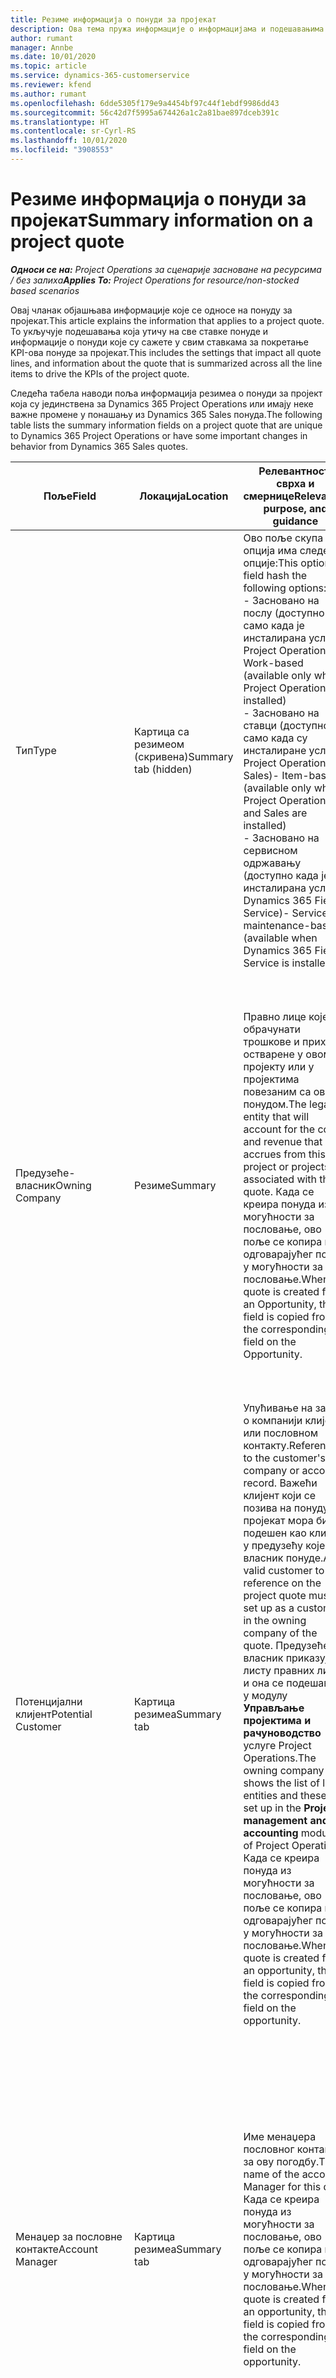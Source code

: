 ```yaml
---
title: Резиме информација о понуди за пројекат
description: Ова тема пружа информације о информацијама и подешавањима који се односе на понуде за пројекте и утичу на њих.
author: rumant
manager: Annbe
ms.date: 10/01/2020
ms.topic: article
ms.service: dynamics-365-customerservice
ms.reviewer: kfend
ms.author: rumant
ms.openlocfilehash: 6dde5305f179e9a4454bf97c44f1ebdf9986dd43
ms.sourcegitcommit: 56c42d7f5995a674426a1c2a81bae897dceb391c
ms.translationtype: HT
ms.contentlocale: sr-Cyrl-RS
ms.lasthandoff: 10/01/2020
ms.locfileid: "3908553"
---
```

# <a name="summary-information-on-a-project-quote"></a><span data-ttu-id="68492-103">Резиме информација о понуди за пројекат</span><span class="sxs-lookup"><span data-stu-id="68492-103">Summary information on a project quote</span></span>

<span data-ttu-id="68492-104">_**Односи се на:** Project Operations за сценарије засноване на ресурсима / без залиха_</span><span class="sxs-lookup"><span data-stu-id="68492-104">_**Applies To:** Project Operations for resource/non-stocked based scenarios_</span></span>


<span data-ttu-id="68492-105">Овај чланак објашњава информације које се односе на понуду за пројекат.</span><span class="sxs-lookup"><span data-stu-id="68492-105">This article explains the information that applies to a project quote.</span></span> <span data-ttu-id="68492-106">То укључује подешавања која утичу на све ставке понуде и информације о понуди које су сажете у свим ставкама за покретање KPI-ова понуде за пројекат.</span><span class="sxs-lookup"><span data-stu-id="68492-106">This includes the settings that impact all quote lines, and information about the quote that is summarized across all the line items to drive the KPIs of the project quote.</span></span>

<span data-ttu-id="68492-107">Следећа табела наводи поља информација резимеа о понуди за пројект која су јединствена за Dynamics 365 Project Operations или имају неке важне промене у понашању из Dynamics 365 Sales понуда.</span><span class="sxs-lookup"><span data-stu-id="68492-107">The following table lists the summary information fields on a project quote that are unique to Dynamics 365 Project Operations or have some important changes in behavior from Dynamics 365 Sales quotes.</span></span>

| <span data-ttu-id="68492-108">**Поље**</span><span class="sxs-lookup"><span data-stu-id="68492-108">**Field**</span></span> | <span data-ttu-id="68492-109">**Локација**</span><span class="sxs-lookup"><span data-stu-id="68492-109">**Location**</span></span> | <span data-ttu-id="68492-110">**Релевантност, сврха и смернице**</span><span class="sxs-lookup"><span data-stu-id="68492-110">**Relevance, purpose, and guidance**</span></span> | <span data-ttu-id="68492-111">**Последични утицај**</span><span class="sxs-lookup"><span data-stu-id="68492-111">**Downstream impact**</span></span> |
| --- | --- | --- | --- |
| <span data-ttu-id="68492-112">Тип</span><span class="sxs-lookup"><span data-stu-id="68492-112">Type</span></span> | <span data-ttu-id="68492-113">Картица са резимеом (скривена)</span><span class="sxs-lookup"><span data-stu-id="68492-113">Summary tab (hidden)</span></span> | <span data-ttu-id="68492-114">Ово поље скупа опција има следеће опције:</span><span class="sxs-lookup"><span data-stu-id="68492-114">This option set field hash the following options:</span></span></br><span data-ttu-id="68492-115">- Засновано на послу (доступно само када је инсталирана услуга Project Operations)</span><span class="sxs-lookup"><span data-stu-id="68492-115">- Work-based (available only when Project Operations is installed)</span></span></br><span data-ttu-id="68492-116">- Засновано на ставци (доступно само када су инсталиране услуге Project Operations и Sales)</span><span class="sxs-lookup"><span data-stu-id="68492-116">- Item-based (available only when Project Operations and Sales are installed)</span></span></br><span data-ttu-id="68492-117">- Засновано на сервисном одржавању (доступно када је инсталирана услуга Dynamics 365 Field Service)</span><span class="sxs-lookup"><span data-stu-id="68492-117">- Service maintenance-based (available when Dynamics 365 Field Service is installed)</span></span> | <span data-ttu-id="68492-118">Када користите апликацију Project Operations, вредност овог поља се аутоматски поставља на опцију **Засновано на послу**.</span><span class="sxs-lookup"><span data-stu-id="68492-118">When you use the Project Operations application, the value of this field is automatically set to **Work-based**.</span></span> <span data-ttu-id="68492-119">То класификује понуду као понуду засновану на пројекту.</span><span class="sxs-lookup"><span data-stu-id="68492-119">This classifies the quote as a project-based quote.</span></span> <span data-ttu-id="68492-120">Понуда треба да се заснива на пројекту како би се омогућила сва проширења и функције специфичне за пројекат.</span><span class="sxs-lookup"><span data-stu-id="68492-120">A quote should be project-based to enable all project-specific extensions and functionality.</span></span> |
| <span data-ttu-id="68492-121">Предузеће-власник</span><span class="sxs-lookup"><span data-stu-id="68492-121">Owning Company</span></span> | <span data-ttu-id="68492-122">Резиме</span><span class="sxs-lookup"><span data-stu-id="68492-122">Summary</span></span> | <span data-ttu-id="68492-123">Правно лице које ће обрачунати трошкове и приходе остварене у овом пројекту или у пројектима повезаним са овом понудом.</span><span class="sxs-lookup"><span data-stu-id="68492-123">The legal entity that will account for the costs and revenue that accrues from this project or projects associated with this quote.</span></span> <span data-ttu-id="68492-124">Када се креира понуда из могућности за пословање, ово поље се копира из одговарајућег поља у могућности за пословање.</span><span class="sxs-lookup"><span data-stu-id="68492-124">When a quote is created from an Opportunity, this field is copied from the corresponding field on the Opportunity.</span></span> | <span data-ttu-id="68492-125">Предузеће-власник се изједначава са концептом правног лица у модулу **Управљање пројектима и рачуноводство** услуге Project Operations.</span><span class="sxs-lookup"><span data-stu-id="68492-125">The owning company equates to the concept of legal entity in the **Project management and accounting** module of Project Operations.</span></span> <span data-ttu-id="68492-126">Сви трошкови и приходи остварени од овог пројекта биће евидентирани у главној књизи предузећа-власника.</span><span class="sxs-lookup"><span data-stu-id="68492-126">All costs and revenue accrued from this project will be accounted for in the General ledger of the owning company.</span></span> |
| <span data-ttu-id="68492-127">Потенцијални клијент</span><span class="sxs-lookup"><span data-stu-id="68492-127">Potential Customer</span></span> | <span data-ttu-id="68492-128">Картица резимеа</span><span class="sxs-lookup"><span data-stu-id="68492-128">Summary tab</span></span> | <span data-ttu-id="68492-129">Упућивање на запис о компанији клијента или пословном контакту.</span><span class="sxs-lookup"><span data-stu-id="68492-129">Reference to the customer's company or account record.</span></span> <span data-ttu-id="68492-130">Важећи клијент који се позива на понуду за пројекат мора бити подешен као клијент у предузећу које је власник понуде.</span><span class="sxs-lookup"><span data-stu-id="68492-130">A valid customer to reference on the project quote must be set up as a customer in the owning company of the quote.</span></span> <span data-ttu-id="68492-131">Предузеће-власник приказује листу правних лица и она се подешавају у модулу **Управљање пројектима и рачуноводство** услуге Project Operations.</span><span class="sxs-lookup"><span data-stu-id="68492-131">The owning company shows the list of legal entities and these are set up in the **Project management and accounting** module of Project Operations.</span></span> <span data-ttu-id="68492-132">Када се креира понуда из могућности за пословање, ово поље се копира из одговарајућег поља у могућности за пословање.</span><span class="sxs-lookup"><span data-stu-id="68492-132">When a quote is created from an opportunity, this field is copied from the corresponding field on the opportunity.</span></span> | <span data-ttu-id="68492-133">Валута у понуди за пројекат се подразумевано заснива на валути клијента.</span><span class="sxs-lookup"><span data-stu-id="68492-133">The currency on the project quote is defaulted based on the currency of the customer.</span></span> <span data-ttu-id="68492-134">Међутим, то може да се промени пре него што се понуда сачува.</span><span class="sxs-lookup"><span data-stu-id="68492-134">This can, however, be changed before the quote is saved.</span></span> |
| <span data-ttu-id="68492-135">Менаџер за пословне контакте</span><span class="sxs-lookup"><span data-stu-id="68492-135">Account Manager</span></span> | <span data-ttu-id="68492-136">Картица резимеа</span><span class="sxs-lookup"><span data-stu-id="68492-136">Summary tab</span></span> | <span data-ttu-id="68492-137">Име менаџера пословног контакта за ову погодбу.</span><span class="sxs-lookup"><span data-stu-id="68492-137">The name of the account Manager for this deal.</span></span> <span data-ttu-id="68492-138">Када се креира понуда из могућности за пословање, ово поље се копира из одговарајућег поља у могућности за пословање.</span><span class="sxs-lookup"><span data-stu-id="68492-138">When a quote is created from an opportunity, this field is copied from the corresponding field on the opportunity.</span></span> | <span data-ttu-id="68492-139">Менаџер пословног контакта је одговоран за управљање односом са клијентом кроз завршетак овог пројекта.</span><span class="sxs-lookup"><span data-stu-id="68492-139">The Account manager is responsible for managing the relationship with the customer through the completion of this project.</span></span> <span data-ttu-id="68492-140">На основу записа ресурса који може да се резервише повезаног са менаџером пословног контакта, уговорна јединица се подразумева из понуде за пројекат.</span><span class="sxs-lookup"><span data-stu-id="68492-140">Based on the bookable resource record tied to the Account manager, the contracting unit defaults on the project quote.</span></span>|
| <span data-ttu-id="68492-141">Јединица уговарања</span><span class="sxs-lookup"><span data-stu-id="68492-141">Contracting Unit</span></span> | <span data-ttu-id="68492-142">Картица резимеа</span><span class="sxs-lookup"><span data-stu-id="68492-142">Summary tab</span></span> | <span data-ttu-id="68492-143">Организациона јединица која је одговорна за испоруку пројекта или пројеката повезаних са овом понудом.</span><span class="sxs-lookup"><span data-stu-id="68492-143">The organization unit that is responsible for the delivery of the project or projects associated with this quote.</span></span> <span data-ttu-id="68492-144">Када се креира понуда из могућности за пословање, ово поље се копира из одговарајућег поља у могућности за пословање.</span><span class="sxs-lookup"><span data-stu-id="68492-144">When a quote is created from an opportunity, this field is copied from the corresponding field on the opportunity.</span></span> | <span data-ttu-id="68492-145">Јединица уговарања је одељење предузећа које ће извршавати пројекте након закључења погодбе.</span><span class="sxs-lookup"><span data-stu-id="68492-145">The contracting unit is the division of the company that will be executing the projects after the deal is closed.</span></span> <span data-ttu-id="68492-146">Свака јединица уговарања има валуту и она се користи за извештавање о процењеним и стварним трошковима насталим током извршавања пројекта.</span><span class="sxs-lookup"><span data-stu-id="68492-146">Every contracting unit has a currency, and this currency is used to report estimated and actual costs incurred during the execution of the project.</span></span> |
| <span data-ttu-id="68492-147">Ценовник производа</span><span class="sxs-lookup"><span data-stu-id="68492-147">Product price list</span></span> | <span data-ttu-id="68492-148">Картица резимеа</span><span class="sxs-lookup"><span data-stu-id="68492-148">Summary tab</span></span> | <span data-ttu-id="68492-149">Ово је ценовник који се користи за одређивање подразумеваних цена у ставкама понуда заснованим на производима.</span><span class="sxs-lookup"><span data-stu-id="68492-149">This is the price list that is used to default prices on the product-based quote lines.</span></span> <span data-ttu-id="68492-150">Листа опција за ово поље приказује листу ценовника где се валута ценовника подудара са валутом у понуди.</span><span class="sxs-lookup"><span data-stu-id="68492-150">The list of options for this field shows a list of price lists where the price list currency matches the currency on the quote.</span></span> <span data-ttu-id="68492-151">Када се креира понуда из могућности за пословање, ово поље се копира из одговарајућег поља у могућности за пословање.</span><span class="sxs-lookup"><span data-stu-id="68492-151">When a quote is created from an opportunity, this field is copied from the corresponding field on the opportunity.</span></span> <span data-ttu-id="68492-152">Ово поље у могућности за пословање се подразумева из записа пословног контакта, али се може променити.</span><span class="sxs-lookup"><span data-stu-id="68492-152">This field on the opportunity is defaulted from the account record but can be changed.</span></span> | <span data-ttu-id="68492-153">Када се понуда оствари, вредност поље се копира у уговор о пројекту који се креира.</span><span class="sxs-lookup"><span data-stu-id="68492-153">When a quote is won, the field value is copied to the project contract that is created.</span></span> |
| <span data-ttu-id="68492-154">Валута</span><span class="sxs-lookup"><span data-stu-id="68492-154">Currency</span></span> | <span data-ttu-id="68492-155">Картица резимеа</span><span class="sxs-lookup"><span data-stu-id="68492-155">Summary tab</span></span> | <span data-ttu-id="68492-156">То указује на валуту која ће се користити за извештавање о вредности ове погодбе.</span><span class="sxs-lookup"><span data-stu-id="68492-156">This indicates the currency that will be used for reporting the value of this deal.</span></span> <span data-ttu-id="68492-157">То је такође валута у којој ће се клијенту фактурисати ако се оствари погодба.</span><span class="sxs-lookup"><span data-stu-id="68492-157">This is also the currency in which the customer will be invoiced if the deal is won.</span></span> <span data-ttu-id="68492-158">Када се креира понуда из могућности за пословање, ово поље се копира из одговарајућег поља у могућности за пословање.</span><span class="sxs-lookup"><span data-stu-id="68492-158">When a quote is created from an opportunity, this field is copied from the corresponding field on the opportunity.</span></span> <span data-ttu-id="68492-159">Ово поље у могућности за пословање се подразумева из записа пословног контакта, али корисник је може променити.</span><span class="sxs-lookup"><span data-stu-id="68492-159">This field on the opportunity defaults from the account record but can be changed by the user.</span></span>  | <span data-ttu-id="68492-160">Када се понуда сачува, ово поље више није могуће уређивати.</span><span class="sxs-lookup"><span data-stu-id="68492-160">After a quote is saved, this field is no longer editable.</span></span> <span data-ttu-id="68492-161">Ово се користи да се одреде подразумевани ценовници производа и пројекта у понуди.</span><span class="sxs-lookup"><span data-stu-id="68492-161">This is used to default the product and project price lists on the quote.</span></span> <span data-ttu-id="68492-162">Валута у понуди се користи за подударање валуте са ценовником.</span><span class="sxs-lookup"><span data-stu-id="68492-162">The currency on the quote is used to match the currency on the price list.</span></span> |
| <span data-ttu-id="68492-163">Ограничење које не сме да се прекорачи</span><span class="sxs-lookup"><span data-stu-id="68492-163">Not-to-exceed limit</span></span> | <span data-ttu-id="68492-164">Картица резимеа</span><span class="sxs-lookup"><span data-stu-id="68492-164">Summary tab</span></span> | <span data-ttu-id="68492-165">Ово указује на договорено горње ограничење коначне вредности са којим се клијент слаже за овај посао.</span><span class="sxs-lookup"><span data-stu-id="68492-165">This indicates the negotiated cap on the final value that the customer is agreeing to for this deal.</span></span> | <span data-ttu-id="68492-166">Ово горње ограничење се процењује током извршења и применљиво је на све ставке и пројекте повезане са овом погодбом.</span><span class="sxs-lookup"><span data-stu-id="68492-166">This cap is evaluated during execution and is applicable across all line items and projects associated with this deal.</span></span> |
| <span data-ttu-id="68492-167">Захтевани датум испоруке</span><span class="sxs-lookup"><span data-stu-id="68492-167">Requested delivery date</span></span> | <span data-ttu-id="68492-168">Картица резимеа</span><span class="sxs-lookup"><span data-stu-id="68492-168">Summary tab</span></span> | <span data-ttu-id="68492-169">Када се креира понуда из могућности за пословање, ово поље се копира из одговарајућег поља у могућности за пословање.</span><span class="sxs-lookup"><span data-stu-id="68492-169">When a quote is created from an opportunity, this field is copied from the corresponding field on the opportunity.</span></span> | <span data-ttu-id="68492-170">Овај датум се користи као датум завршетка за генерисање распореда за фактурисање.</span><span class="sxs-lookup"><span data-stu-id="68492-170">This date is used as the end date for generating invoice schedules.</span></span> |

<span data-ttu-id="68492-171">У наставку су картице и KPI-ови доступни на понуди за пројект који су јединствени за Project Operations или имају неке важне промене у понашању из понуда за продају:</span><span class="sxs-lookup"><span data-stu-id="68492-171">Below are the tabs and KPIs available on a project quote that are unique to Project Operations or have some important changes in behavior from Sales quotes:</span></span>

| <span data-ttu-id="68492-172">**Поље**</span><span class="sxs-lookup"><span data-stu-id="68492-172">**Field**</span></span> | <span data-ttu-id="68492-173">**Локација**</span><span class="sxs-lookup"><span data-stu-id="68492-173">**Location**</span></span> | <span data-ttu-id="68492-174">**Релевантност, сврха и смернице**</span><span class="sxs-lookup"><span data-stu-id="68492-174">**Relevance, purpose and guidance**</span></span> |
| --- | --- | --- |
| <span data-ttu-id="68492-175">Анализа исплативости</span><span class="sxs-lookup"><span data-stu-id="68492-175">Profitability analysis</span></span> | <span data-ttu-id="68492-176">Картица у понуди</span><span class="sxs-lookup"><span data-stu-id="68492-176">Tab on the Quote</span></span> | <span data-ttu-id="68492-177">Картица приказује следеће метрике:</span><span class="sxs-lookup"><span data-stu-id="68492-177">The tab shows the following metrics:</span></span></br><span data-ttu-id="68492-178">- Укупни наплативи трошкови</span><span class="sxs-lookup"><span data-stu-id="68492-178">- Total chargeable cost</span></span></br></br><span data-ttu-id="68492-179">- Укупни ненаплативи трошкови</span><span class="sxs-lookup"><span data-stu-id="68492-179">- Total non-chargeable cost</span></span></br><span data-ttu-id="68492-180">- Укупан приход</span><span class="sxs-lookup"><span data-stu-id="68492-180">- Total revenue</span></span></br><span data-ttu-id="68492-181">- Укупни приход (основни)</span><span class="sxs-lookup"><span data-stu-id="68492-181">- Total revenue (base)</span></span></br><span data-ttu-id="68492-182">- Бруто маржа</span><span class="sxs-lookup"><span data-stu-id="68492-182">- Gross margin</span></span></br><span data-ttu-id="68492-183">- Прилагођена бруто маржа</span><span class="sxs-lookup"><span data-stu-id="68492-183">- Adjusted gross margin</span></span>|
| <span data-ttu-id="68492-184">Поређење са очекивањима клијента</span><span class="sxs-lookup"><span data-stu-id="68492-184">Comparison to Customer Expectations</span></span> | <span data-ttu-id="68492-185">Картица у понуди</span><span class="sxs-lookup"><span data-stu-id="68492-185">Tab on the Quote</span></span> | <span data-ttu-id="68492-186">Ова картица приказује следеће метрике:</span><span class="sxs-lookup"><span data-stu-id="68492-186">This tab shows the following metrics:</span></span></br><span data-ttu-id="68492-187">- Процењени завршетак</span><span class="sxs-lookup"><span data-stu-id="68492-187">- Estimated completion</span></span></br><span data-ttu-id="68492-188">- Захтевани завршетак</span><span class="sxs-lookup"><span data-stu-id="68492-188">- Requested completion</span></span></br><span data-ttu-id="68492-189">- Буџет клијента</span><span class="sxs-lookup"><span data-stu-id="68492-189">- Customer budget</span></span></br><span data-ttu-id="68492-190">- Вредност понуде</span><span class="sxs-lookup"><span data-stu-id="68492-190">- Quote value</span></span> |
| <span data-ttu-id="68492-191">Анализа понуде</span><span class="sxs-lookup"><span data-stu-id="68492-191">Quote analysis</span></span> | <span data-ttu-id="68492-192">Картица у понуди</span><span class="sxs-lookup"><span data-stu-id="68492-192">Tab on the Quote</span></span> | <span data-ttu-id="68492-193">Ова картица резимира следеће најважније KPI-ове за понуду за пројекат</span><span class="sxs-lookup"><span data-stu-id="68492-193">This tab summarizes the following top KPIs for a project quote</span></span></br><span data-ttu-id="68492-194">- Поређење са очекивањима клијената за буџет и распоред</span><span class="sxs-lookup"><span data-stu-id="68492-194">- Comparison to customer expectations for budget and schedule</span></span></br><span data-ttu-id="68492-195">- Бруто маржа</span><span class="sxs-lookup"><span data-stu-id="68492-195">- Gross margin</span></span></br><span data-ttu-id="68492-196">- Прилагођена бруто маржа</span><span class="sxs-lookup"><span data-stu-id="68492-196">- Adjusted gross margin</span></span> |
